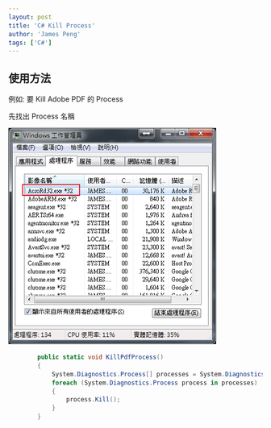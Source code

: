 ```yaml
---
layout: post
title: 'C# Kill Process'
author: 'James Peng'
tags: ['C#']
---
```


## 使用方法 ##

例如: 要 Kill Adobe PDF 的 Process

先找出 Process 名稱

![](..\images\2016-03-18-CSharp_KillProcess\iLKBQ1N.png)

~~~csharp
        public static void KillPdfProcess()
        {
            System.Diagnostics.Process[] processes = System.Diagnostics.Process.GetProcessesByName("AcroRd32");
            foreach (System.Diagnostics.Process process in processes)
            {
                process.Kill();
            }
        }
~~~



